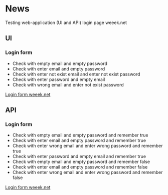 # News

Testing web-application (UI and API) login page weeek.net

## UI
### Login form
* Check with empty email and empty password
* Check with enter email and empty password
* Check with enter not exist email and enter not exist password
* Check with enter password and empty email
* Check with wrong email and enter not exist password

[Login form weeek.net](https://app.weeek.net/sign-in?lang=ru)

## API
### Login form
* Check with empty email and empty password and remember true
* Check with enter email and empty password and remember true
* Check with enter wrong email and enter wrong password and remember true
* Check with enter password and empty email and remember true
* Check with empty email and empty password and remember false
* Check with enter email and empty password and remember false
* Check with enter wrong email and enter wrong password and remember false

[Login form weeek.net](https://app.weeek.net/sign-in?lang=ru)